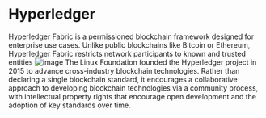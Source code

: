 # Hyperledger
Hyperledger Fabric is a permissioned blockchain framework designed for enterprise use cases. Unlike public blockchains like Bitcoin or Ethereum, Hyperledger Fabric restricts network participants to known and trusted entities
![image](https://github.com/user-attachments/assets/09996d9e-4aa8-408a-a0cd-f63fd157c96e)
The Linux Foundation founded the Hyperledger project in 2015 to advance cross-industry blockchain technologies. Rather than declaring a single blockchain standard, it encourages a collaborative approach to developing blockchain technologies via a community process, with intellectual property rights that encourage open development and the adoption of key standards over time.
